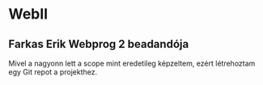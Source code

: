 # WebII

## Farkas Erik Webprog 2 beadandója

Mivel a nagyonn lett a scope mint eredetileg képzeltem, ezért létrehoztam egy Git repot a projekthez.
